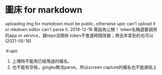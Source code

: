# 圖床 for markdown
uploading img for markdown
must be public, otherwise upic can't upload it or mkdown editor can't parse it.
2019-12-16 需設為公開！
token名稱選要調用的app or service，跟repo沒關係
token不會選時間改變；用去年拿到的也可以(2021-05-16)

＃upic
1. 上傳時不能用已經用過的檔名。
2. 也不能有空格，gingko無法parse。所以screen capture的檔名也不能直貼上
